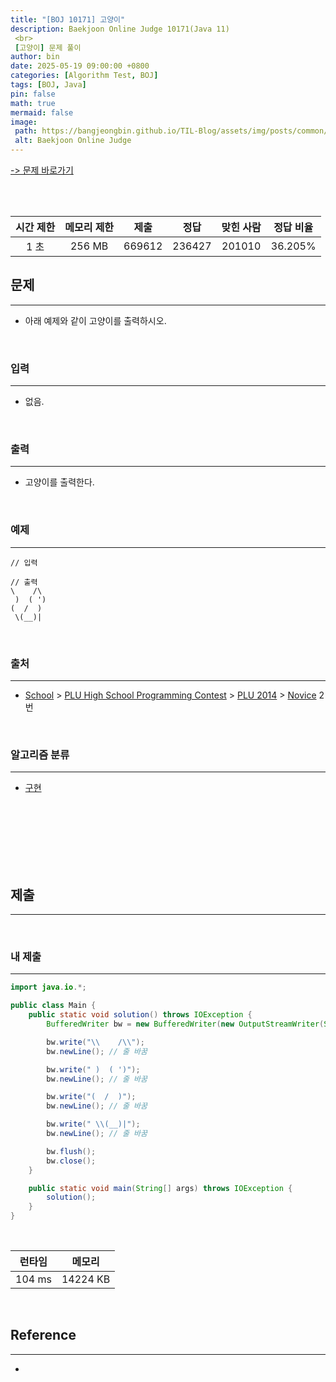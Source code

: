 ```yaml
---
title: "[BOJ 10171] 고양이"
description: Baekjoon Online Judge 10171(Java 11)
 <br>
 [고양이] 문제 풀이
author: bin
date: 2025-05-19 09:00:00 +0800
categories: [Algorithm Test, BOJ]
tags: [BOJ, Java]
pin: false
math: true
mermaid: false
image:
 path: https://bangjeongbin.github.io/TIL-Blog/assets/img/posts/common/baekjoon-logo.png
 alt: Baekjoon Online Judge
---
```

[-> 문제 바로가기](https://www.acmicpc.net/problem/10171)

<br>
<br>

| 시간 제한 | 메모리 제한 |   제출   |   정답   | 맞힌 사람  |  정답 비율  |
| :---: | :----: | :----: | :----: | :----: | :-----: |
|  1 초  | 256 MB | 669612 | 236427 | 201010 | 36.205% |


## 문제
---
- 아래 예제와 같이 고양이를 출력하시오.

<br>

### 입력
---
- 없음.

<br>

### 출력
---
- 고양이를 출력한다.

<br>

### 예제
---
```
// 입력

```

```
// 출력
\    /\
 )  ( ')
(  /  )
 \(__)|
```

<br>

### 출처
---
- [School](https://www.acmicpc.net/category/97) > [PLU High School Programming Contest](https://www.acmicpc.net/category/96) > [PLU 2014](https://www.acmicpc.net/category/782) > [Novice](https://www.acmicpc.net/category/detail/1275) 2번

<br>

### 알고리즘 분류
---
- [구현](https://www.acmicpc.net/problem/tag/102)

<br>
<br>
<br>
<br>
<br>
<br>

## 제출
---

<br>

### 내 제출
---
```java
import java.io.*;

public class Main {
    public static void solution() throws IOException {
        BufferedWriter bw = new BufferedWriter(new OutputStreamWriter(System.out));

        bw.write("\\    /\\");
        bw.newLine(); // 줄 바꿈

        bw.write(" )  ( ')");
        bw.newLine(); // 줄 바꿈

        bw.write("(  /  )");
        bw.newLine(); // 줄 바꿈

        bw.write(" \\(__)|");
        bw.newLine(); // 줄 바꿈

        bw.flush();
        bw.close();
    }

    public static void main(String[] args) throws IOException {
        solution();
    }
}

```

<br>

|  런타임   |   메모리    |
| :----: | :------: |
| 104 ms | 14224 KB |

<br>

## Reference
---
- 
